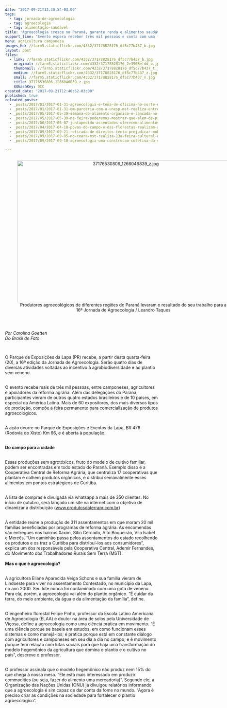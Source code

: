 ```yaml
---
date: "2017-09-21T12:30:54-03:00"
tags:
  - tag: jornada-de-agroecologia
  - tag: agroecologia
  - tag: alimentação-saudável
title: "Agroecologia cresce no Paraná, garante renda e alimentos saudáveis"
support_line: "Evento espera receber três mil pessoas e conta com uma feira permanente de produtos agroecológicos\n\n"
menu: agricultura camponesa
images_hd: //farm5.staticflickr.com/4332/37178828176_df5c77b437_b.jpg
layout: post
files:
  - link: //farm5.staticflickr.com/4332/37178828176_df5c77b437_b.jpg
    original: //farm5.staticflickr.com/4332/37178828176_2e3908efdd_o.jpg
    thumbnail: //farm5.staticflickr.com/4332/37178828176_df5c77b437_t.jpg
    medium: //farm5.staticflickr.com/4332/37178828176_df5c77b437_z.jpg
    small: //farm5.staticflickr.com/4332/37178828176_df5c77b437_n.jpg
    title: 37176530806_1266046839_z.jpg
    $$hashKey: 0CC
created_date: "2017-09-21T12:40:52-03:00"
published: true
releated_posts:
  - _posts/2017/01/2017-01-31-agroecologia-e-tema-de-oficina-no-norte-da-bahia.md
  - _posts/2017/01/2017-01-31-em-parceria-com-a-unesp-mst-realiza-entrega-cestas-agroecologicas-em-sp.md
  - _posts/2017/05/2017-05-30-semana-do-alimento-organico-e-lancada-no-rio-grande-do-sul.md
  - _posts/2017/05/2017-05-30-na-feira-poderemos-mostrar-que-alem-de-produtos-de-qualidade-temos-diversidade.md
  - _posts/2017/06/2017-06-07-juntapedido-assentados-oferecem-alimentos-organicos-por-meio-de-aplicativo-de-celular.md
  - _posts/2017/04/2017-04-18-povos-do-campo-e-das-florestas-realizam-a-5o-jornada-de-agroecologia-no-extremo-sul-da-bahia.md
  - _posts/2017/09/2017-09-21-retirada-de-direitos-tenta-prejudicar-mobilizacao-popular-avalia-presidente-do-cndh.md
  - _posts/2017/09/2017-09-05-no-ceara-mst-realiza-13a-feira-cultural-da-reforma-agraria.md
  - _posts/2017/09/2017-09-10-agroecologia-uma-construcao-coletiva-da-classe-trabalhadora.md

---
```

<div style="text-align:center">
<figure class="image" style="display:inline-block"><img alt="37176530806_1266046839_z.jpg" height="466" src="//farm5.staticflickr.com/4332/37178828176_df5c77b437_b.jpg" width="700" />
<figcaption>Produtores agroecol&oacute;gicos de diferentes regi&otilde;es do Paran&aacute; levaram o resultado do seu trabalho para a 16&ordf; Jornada de Agroecologia / Leandro Taques</figcaption>
</figure>
</div>

<p>&nbsp;</p>

<p><em>Por Carolina Goetten<br />
Do Brasil de Fato</em></p>

<p>&nbsp;</p>

<p>O Parque de Exposi&ccedil;&otilde;es da Lapa (PR) recebe, a partir desta quarta-feira (20), a 16&ordf; edi&ccedil;&atilde;o da Jornada de Agroecologia. Ser&atilde;o quatro dias de diversas atividades voltadas ao incentivo &agrave; agrobiodiversidade e ao plantio sem veneno.</p>

<p><br />
O evento recebe mais de tr&ecirc;s mil pessoas, entre camponeses, agricultores e apoiadores da reforma agr&aacute;ria. Al&eacute;m das delega&ccedil;&otilde;es do Paran&aacute;, participantes vieram de outros quatro estados brasileiros e de 10 pa&iacute;ses, em especial da Am&eacute;rica Latina. Mais de 60 expositores, dos mais diversos tipos de produ&ccedil;&atilde;o, comp&otilde;e a feira permanente para comercializa&ccedil;&atilde;o de produtos agroecol&oacute;gicos.</p>

<p><br />
A a&ccedil;&atilde;o ocorre no Parque de Exposi&ccedil;&otilde;es e Eventos da Lapa, BR 476 (Rodovia do Xisto) Km 66, e &eacute; aberta &agrave; popula&ccedil;&atilde;o.</p>

<p><br />
<strong>Do campo para a cidade</strong></p>

<p><br />
Essas produ&ccedil;&otilde;es sem agrot&oacute;xicos, fruto do modelo de cultivo familiar, podem ser encontradas em todo estado do Paran&aacute;. Exemplo disso &eacute; a Cooperativa Central de Reforma Agr&aacute;ria, que centraliza 17 cooperativas que plantam e colhem produtos org&acirc;nicos, e distribui semanalmente esses alimentos em pontos estrat&eacute;gicos de Curitiba.</p>

<p><br />
A lista de compras &eacute; divulgada via whatsapp a mais de 350 clientes. No in&iacute;cio de outubro, ser&aacute; lan&ccedil;ado um site na internet com o objetivo de dinamizar a distribui&ccedil;&atilde;o (<a href="http://www.produtosdaterrapr.com.br/" rel="external" target="_blank">www.produtosdaterrapr.com.br</a>)</p>

<p><br />
A entidade re&uacute;ne a produ&ccedil;&atilde;o de 311 assentamentos em que moram 20 mil fam&iacute;lias beneficiadas por programas de reforma agr&aacute;ria. As encomendas s&atilde;o entregues nos bairros Xaxim, S&iacute;tio Cercado, Alto Boqueir&atilde;o, Vila Isabel e Merc&ecirc;s. &ldquo;Um caminh&atilde;o passa pelos assentamentos do estado recolhendo os produtos e os traz a Curitiba para distribu&iacute;-los aos consumidores&rdquo;, explica um dos respons&aacute;veis pela Cooperativa Central, Ademir Fernandes, do Movimento dos Trabalhadores Rurais Sem Terra (MST).<br />
<br />
<strong>Mas o que &eacute; agroecologia?</strong></p>

<p><br />
A agricultora Eliane Aparecida Veiga Schons e sua fam&iacute;lia vieram de Lindoeste para viver no assentamento Contestado, no munic&iacute;pio da Lapa, no ano 2000. Seu lote nunca foi contaminado com uma gota de veneno. Para ela, por&eacute;m, a agroecologia vai al&eacute;m do plantio org&acirc;nico. &ldquo;&Eacute; cuidar da terra, do meio ambiente, da &aacute;gua e da alimenta&ccedil;&atilde;o da fam&iacute;lia&rdquo;, define.</p>

<p><br />
O engenheiro florestal Felipe Pinho, professor da Escola Latino Americana de Agroecologia (ELAA) e doutor na &aacute;rea de solos pela Universidade de Vi&ccedil;osa, define a agroecologia como uma ci&ecirc;ncia pr&aacute;tica em movimento. &ldquo;&Eacute; uma ci&ecirc;ncia porque se baseia em estudos, em como funcionam esses sistemas e como manej&aacute;-los; &eacute; pr&aacute;tica porque est&aacute; em constante di&aacute;logo com agricultores e camponeses em seu dia a dia no campo; e &eacute; movimento porque tem rela&ccedil;&atilde;o com lutas sociais para que haja uma transforma&ccedil;&atilde;o do modelo hegem&ocirc;nico da agricultura que domina o plantio e o cultivo no pa&iacute;s&rdquo;, descreve o professor.</p>

<p><br />
O professor assinala que o modelo hegem&ocirc;nico n&atilde;o produz nem 15% do que chega &agrave; nossa mesa. &ldquo;Ele est&aacute; mais interessado em produzir commodities (ou seja, fazer do alimento uma mercadoria)&rdquo;. Segundo ele, a Organiza&ccedil;&atilde;o das Na&ccedil;&otilde;es Unidas (ONU) j&aacute; divulgou relat&oacute;rios informando que a agroecologia &eacute; sim capaz de dar conta da fome no mundo. &ldquo;Agora &eacute; preciso criar as condi&ccedil;&otilde;es na sociedade para fortalecer o plantio agroecol&oacute;gico&rdquo;.</p>
